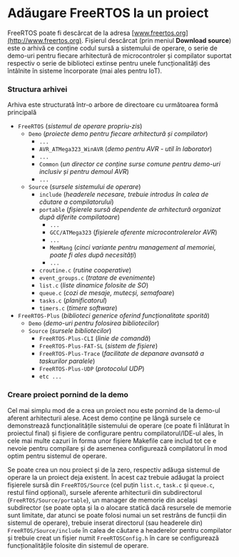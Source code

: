 # Adăugare FreeRTOS la un proiect

FreeRTOS poate fi descărcat de la adresa [www.freertos.org](http://www.freertos.org).
Fișierul descărcat (prin meniul **Download source**) este o arhivă ce conține
codul sursă a sistemului de operare, o serie de demo-uri pentru fiecare
arhitectură de microcontroler și compilator suportat respectiv o serie de
biblioteci extinse pentru unele funcționalități des întâlnite în sisteme
încorporate (mai ales pentru IoT).

### Structura arhivei

Arhiva este structurată într-o arbore de directoare cu următoarea formă principală

- `FreeRTOS` (_sistemul de operare propriu-zis_)
    - `Demo` (_proiecte demo pentru fiecare arhitectură și compilator_)
        - `...`
        - `AVR_ATMega323_WinAVR` (_demo pentru AVR - util în laborator_)
        - `...`
        - `Common` (_un director ce conține surse comune pentru demo-uri inclusiv și pentru demoul AVR_)
        - `...`
    - `Source` (_sursele sistemului de operare_)
        - `include` (_headerele necesare, trebuie introdus în calea de căutare a compilatorului_)
        - `portable` (_fișierele sursă dependente de arhitectură organizat după diferite compilatoare_)
            - `...`
            - `GCC/ATMega323` (_fișierele aferente microcontrolerelor AVR_)
            - `...`
            - `MemMang` (_cinci variante pentru management al memoriei, poate fi ales după necesități_)
            - `...`
        - `croutine.c` (_rutine cooperative_)
        - `event_groups.c` (_tratare de evenimente_)
        - `list.c` (_liste dinamice folosite de SO_)
        - `queue.c` (_cozi de mesaje, mutecși, semafoare_)
        - `tasks.c` (_planificatorul_)
        - `timers.c` (_timere software_)
- `FreeRTOS-Plus` (_biblioteci generice oferind funcționalitate sporită_)
    - `Demo` (_demo-uri pentru folosirea bibliotecilor_)
    - `Source` (_sursele bibliotecilor_)
        - `FreeRTOS-Plus-CLI` (_linie de comandă_)
        - `FreeRTOS-Plus-FAT-SL` (_sistem de fișiere_)
        - `FreeRTOS-Plus-Trace` (_facilitate de depanare avansată a taskurilor paralele_)
        - `FreeRTOS-Plus-UDP` (_protocolul UDP_)
        - `etc ...`

### Creare proiect pornind de la demo

Cel mai simplu mod de a crea un proiect nou este pornind de la demo-ul aferent
arhitecturii alese. Acest demo conține pe lângă sursele ce demonstrează
funcționalitățile sistemului de operare (ce poate fi înlăturat în proiectul final)
și fișiere de configurare pentru compilatorul/IDE-ul ales, în cele mai multe
cazuri în forma unor fișiere Makefile care includ tot ce e nevoie pentru
compilare și de asemenea configurează compilatorul în mod optim pentru sistemul
de operare.

Se poate crea un nou proiect și de la zero, respectiv adăuga sistemul de operare
la un proiect deja existent. În acest caz trebuie adăugat la proiect fișierele
sursă din `FreeRTOS/Source` (cel puțin `list.c`, `task.c` și `queue.c`, restul
fiind opțional), sursele aferente arhitecturii din subdirectorul (`FreeRTOS/Source/portable`),
un manager de memorie din același subdirector (se poate opta și la o alocare
statică dacă resursele de memorie sunt limitate, dar atunci se poate
folosi numai un set restrâns de funcții din sistemul de operare), trebuie inserat
directorul (sau headerele din) `FreeRTOS/Source/include` în calea de căutare
a headerelor pentru compilator și trebuie creat un fișier numit `FreeRTOSConfig.h`
în care se configurează funcționalitățile folosite din sistemul de operare.
